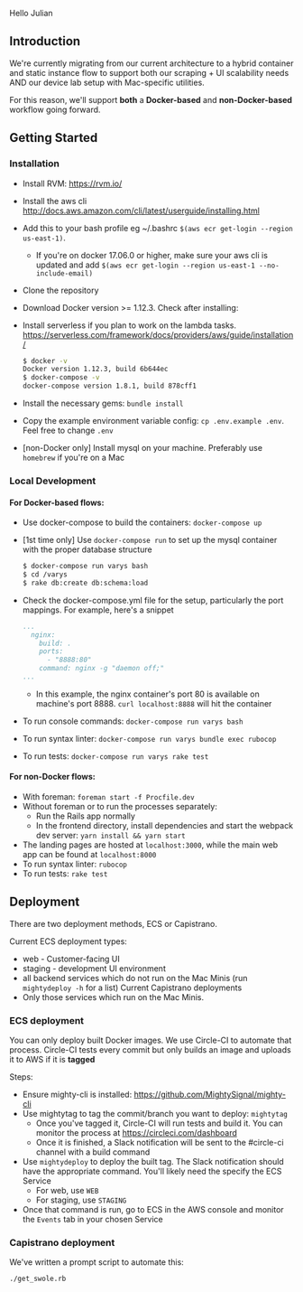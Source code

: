 Hello Julian

## Introduction

We're currently migrating from our current architecture to a hybrid container and static instance flow
to support both our scraping + UI scalability needs AND our device lab setup with Mac-specific utilities.

For this reason, we'll support **both** a **Docker-based** and **non-Docker-based** workflow going forward.

## Getting Started

### Installation

* Install RVM: https://rvm.io/
* Install the aws cli http://docs.aws.amazon.com/cli/latest/userguide/installing.html 
* Add this to your bash profile eg ~/.bashrc `$(aws ecr get-login --region us-east-1)`.
  * If you're on docker 17.06.0 or higher, make sure your aws cli is updated and add `$(aws ecr get-login --region us-east-1 --no-include-email)`
* Clone the repository
* Download Docker version >= 1.12.3. Check after installing:
* Install serverless if you plan to work on the lambda tasks. https://serverless.com/framework/docs/providers/aws/guide/installation/

  ```bash
  $ docker -v
  Docker version 1.12.3, build 6b644ec
  $ docker-compose -v
  docker-compose version 1.8.1, build 878cff1
  ```
* Install the necessary gems: `bundle install`
* Copy the example environment variable config: `cp .env.example .env`. Feel free to change `.env`
* [non-Docker only] Install mysql on your machine. Preferably use `homebrew` if you're on a Mac

### Local Development

#### For Docker-based flows:

* Use docker-compose to build the containers: `docker-compose up`
* [1st time only] Use `docker-compose run` to set up the mysql container with the proper database structure

  ```bash
  $ docker-compose run varys bash
  $ cd /varys
  $ rake db:create db:schema:load
  ```

* Check the docker-compose.yml file for the setup, particularly the port mappings. For example, here's a snippet

  ```yaml
  ...
    nginx:
      build: .
      ports:
        - "8888:80"
      command: nginx -g "daemon off;"
  ...
  ```
  * In this example, the nginx container's port 80 is available on machine's port 8888. `curl localhost:8888` will hit the container
* To run console commands: `docker-compose run varys bash`
* To run syntax linter: `docker-compose run varys bundle exec rubocop`
* To run tests: `docker-compose run varys rake test`

#### For non-Docker flows:
* With foreman: `foreman start -f Procfile.dev`
* Without foreman or to run the processes separately:
  * Run the Rails app normally
  * In the frontend directory, install dependencies and start the webpack dev server: `yarn install && yarn start`
* The landing pages are hosted at `localhost:3000`, while the main web app can be found at `localhost:8000`
* To run syntax linter: `rubocop`
* To run tests: `rake test`

## Deployment

There are two deployment methods, ECS or Capistrano.

Current ECS deployment types:
* web - Customer-facing UI
* staging - development UI environment
* all backend services which do not run on the Mac Minis (run `mightydeploy -h` for a list)
Current Capistrano deployments
* Only those services which run on the Mac Minis.

### ECS deployment

You can only deploy built Docker images. We use Circle-CI to automate that process. Circle-CI tests every commit but only builds an image and uploads it to AWS if it is **tagged**

Steps:
* Ensure mighty-cli is installed: https://github.com/MightySignal/mighty-cli
* Use mightytag to tag the commit/branch you want to deploy: `mightytag`
  * Once you've tagged it, Circle-CI will run tests and build it. You can monitor the process at https://circleci.com/dashboard
  * Once it is finished, a Slack notification will be sent to the #circle-ci channel with a build command
* Use `mightydeploy` to deploy the built tag. The Slack notification should have the appropriate command. You'll likely need the specify the ECS Service
  * For web, use `WEB`
  * For staging, use `STAGING`
* Once that command is run, go to ECS in the AWS console and monitor the `Events` tab in your chosen Service

### Capistrano deployment

We've written a prompt script to automate this:
```bash
./get_swole.rb
```
